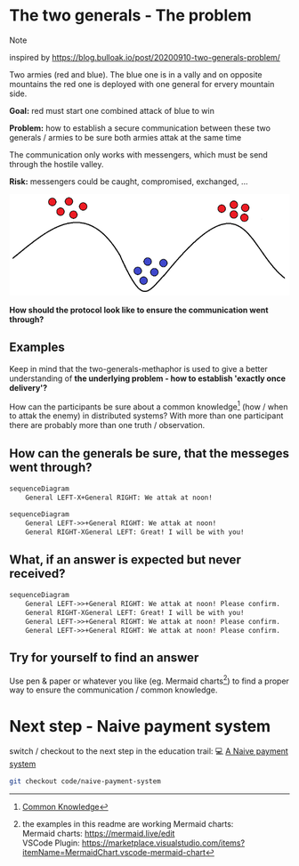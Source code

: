 # The two generals - The problem

> [!NOTE]
> inspired by https://blog.bulloak.io/post/20200910-two-generals-problem/

Two armies (red and blue). The blue one is in a vally and on opposite mountains the red one is deployed with one general for ervery mountain side.

**Goal:** red must start one combined attack of blue to win

**Problem:** how to establish a secure communication between these two generals / armies to be sure both armies attak at the same time

The communication only works with messengers, which must be send through the hostile valley.

**Risk:** messengers could be caught, compromised, exchanged, ...

![the problem](the-two-generals.png)

**How should the protocol look like to ensure the communication went through?**

## Examples

Keep in mind that the two-generals-methaphor is used to give a better understanding of **the underlying problem - how to establish 'exactly once delivery'?**

How can the participants be sure about a common knowledge[^1] (how / when to attak the enemy) in distributed systems? With more than one participant there are probably more than one truth / observation.

## How can the generals be sure, that the messeges went through?

```mermaid
sequenceDiagram
    General LEFT-X+General RIGHT: We attak at noon!
```

```mermaid
sequenceDiagram
    General LEFT->>+General RIGHT: We attak at noon!
    General RIGHT-XGeneral LEFT: Great! I will be with you!
```
## What, if an answer is expected but never received?

```mermaid
sequenceDiagram
    General LEFT->>+General RIGHT: We attak at noon! Please confirm.
    General RIGHT-XGeneral LEFT: Great! I will be with you!
    General LEFT->>+General RIGHT: We attak at noon! Please confirm.
    General LEFT->>+General RIGHT: We attak at noon! Please confirm.
```
## Try for yourself to find an answer

Use pen & paper or whatever you like (eg. Mermaid charts[^2]) to find a proper way to ensure the communication / common knowledge.

# Next step - Naive payment system

switch / checkout to the next step in the education trail: :computer: [A Naive payment system](https://github.com/in-der-kothe/exactly-once-semantics/tree/code/naive-payment-system)

```bash
git checkout code/naive-payment-system
```

[^1]: [Common Knowledge](https://en.wikipedia.org/wiki/Common_knowledge)
[^2]: the examples in this readme are working Mermaid charts: \
Mermaid charts: https://mermaid.live/edit \
VSCode Plugin: https://marketplace.visualstudio.com/items?itemName=MermaidChart.vscode-mermaid-chart
